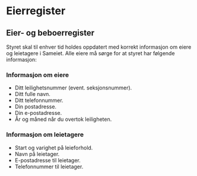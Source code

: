 Eierregister
============

Eier- og beboerregister
-----------------------

Styret skal til enhver tid holdes oppdatert med korrekt informasjon om eiere og leietagere i Sameiet. Alle eiere må sørge for at styret har følgende informasjon:

### Informasjon om eiere

- Ditt leilighetsnummer (event. seksjonsnummer).
- Ditt fulle navn.
- Ditt telefonnummer.
- Din postadresse.
- Din e-postadresse.
- År og måned når du overtok leiligheten.

### Informasjon om leietagere

- Start og varighet på leieforhold.
- Navn på leietager.
- E-postadresse til leietager.
- Telefonnummer til leietager.
